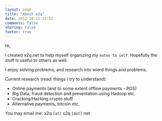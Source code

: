 ```yaml
---
layout: page
title: "About x2q"
date: 2012-10-11 15:53
comments: false
sharing: false
footer: true
---
```


Hi,

I created x2q.net to help myself organizing my `notes to self`. Hopefully the stuff is useful to others as well.

I enjoy solving problems, and research into wierd things and problems.

Current research (read: things I try to understand):

* Online payments (and to some extent offline payments - POS)
* Big Data, fraud detection and preventation using Hadoop etc.
* Cracking/Hacking crypto stuff
* Alternative payments, bitcoin etc.

You may email me: x2q `[at]` x2q `[dot]` net
